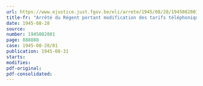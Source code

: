 ```yaml
---
url: https://www.ejustice.just.fgov.be/eli/arrete/1945/08/28/1945082801/justel
title-fr: "Arrêté du Régent portant modification des tarifs téléphoniques intérieurs (abrogé par ADR 22-01-1947, art. 4)"
date: 1945-08-28
source:
number: 1945082801
page: 888888
case: 1945-08-28/01
publication: 1945-08-31
starts:
modifies:
pdf-original:
pdf-consolidated:
---
```


